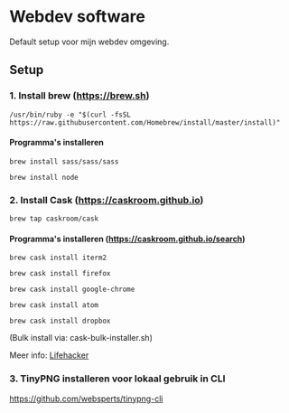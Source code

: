 # Webdev software
Default setup voor mijn webdev omgeving.

## Setup
### 1. Install brew (https://brew.sh)

```
/usr/bin/ruby -e "$(curl -fsSL https://raw.githubusercontent.com/Homebrew/install/master/install)"
```

#### Programma's installeren
```
brew install sass/sass/sass
```
```
brew install node
```

### 2. Install Cask (https://caskroom.github.io)
```
brew tap caskroom/cask
```

#### Programma's installeren (https://caskroom.github.io/search)
```
brew cask install iterm2
```
```
brew cask install firefox
```
```
brew cask install google-chrome
```
```
brew cask install atom
```
```
brew cask install dropbox
```

(Bulk install via: cask-bulk-installer.sh)

Meer info: [Lifehacker](https://lifehacker.com/how-to-make-your-own-bulk-app-installer-for-os-x-1586252163)

### 3. TinyPNG installeren voor lokaal gebruik in CLI
https://github.com/websperts/tinypng-cli
